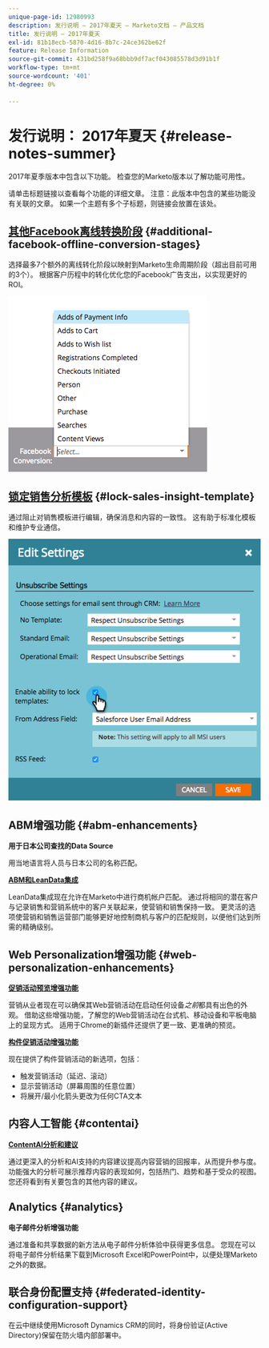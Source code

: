 ```yaml
---
unique-page-id: 12980993
description: 发行说明 — 2017年夏天 — Marketo文档 — 产品文档
title: 发行说明 — 2017年夏天
exl-id: 81b18ecb-5870-4d16-8b7c-24ce362be62f
feature: Release Information
source-git-commit: 431bd258f9a68bbb9df7acf043085578d3d91b1f
workflow-type: tm+mt
source-wordcount: '401'
ht-degree: 0%

---
```


# 发行说明： 2017年夏天 {#release-notes-summer}

2017年夏季版本中包含以下功能。 检查您的Marketo版本以了解功能可用性。

请单击标题链接以查看每个功能的详细文章。 注意：此版本中包含的某些功能没有关联的文章。 如果一个主题有多个子标题，则链接会放置在该处。

## [其他Facebook离线转换阶段](/help/marketo/product-docs/demand-generation/facebook/set-up-facebook-offline-conversions.md) {#additional-facebook-offline-conversion-stages}

选择最多7个额外的离线转化阶段以映射到Marketo生命周期阶段（超出目前可用的3个）。 根据客户历程中的转化优化您的Facebook广告支出，以实现更好的ROI。

![](assets/image2017-8-24-15-3a23-3a31.png)

## [锁定销售分析模板](/help/marketo/product-docs/marketo-sales-insight/msi-for-salesforce/features/actions-in-the-msi-panel/send-marketo-email/lock-sales-template.md) {#lock-sales-insight-template}

通过阻止对销售模板进行编辑，确保消息和内容的一致性。 这有助于标准化模板和维护专业通信。

![](assets/image2017-10-9-10-3a1-3a56.png)

## ABM增强功能 {#abm-enhancements}

**用于日本公司查找的Data Source**

用当地语言将人员与日本公司的名称匹配。

**[ABM和LeanData集成](https://docs.marketo.com/x/pKmt)**

LeanData集成现在允许在Marketo中进行商机帐户匹配。 通过将相同的潜在客户与记录销售和营销系统中的客户关联起来，使营销和销售保持一致。 更灵活的选项使营销和销售运营部门能够更好地控制商机与客户的匹配规则，以便他们达到所需的精确级别。

## Web Personalization增强功能 {#web-personalization-enhancements}

**[促销活动预览增强功能](/help/marketo/product-docs/web-personalization/working-with-web-campaigns/preview-and-test-a-web-campaign.md)**

营销从业者现在可以确保其Web营销活动在启动任何设备&#x200B;*之前*&#x200B;都具有出色的外观。 借助这些增强功能，了解您的Web营销活动在台式机、移动设备和平板电脑上的呈现方式。 适用于Chrome的新插件还提供了更一致、更准确的预览。

**[构件促销活动增强功能](/help/marketo/product-docs/web-personalization/working-with-web-campaigns/create-a-new-widget-web-campaign.md)**

现在提供了构件营销活动的新选项，包括：

* 触发营销活动（延迟、滚动）
* 显示营销活动（屏幕周围的任意位置）
* 将展开/最小化箭头更改为任何CTA文本

## 内容人工智能 {#contentai}

**[ContentAI分析和建议](/help/marketo/product-docs/predictive-content/predictive-content-analytics-overview.md)**

通过更深入的分析和AI支持的内容建议提高内容营销的回报率，从而提升参与度。 功能强大的分析可展示推荐内容的表现如何，包括热门、趋势和基于受众的视图。 您还将看到有关要包含的其他内容的建议。

## Analytics {#analytics}

**电子邮件分析增强功能**

通过准备和共享数据的新方法从电子邮件分析体验中获得更多信息。 您现在可以将电子邮件分析结果下载到Microsoft Excel和PowerPoint中，以便处理Marketo之外的数据。

## 联合身份配置支持 {#federated-identity-configuration-support}

在云中继续使用Microsoft Dynamics CRM的同时，将身份验证(Active Directory)保留在防火墙内部部署中。
